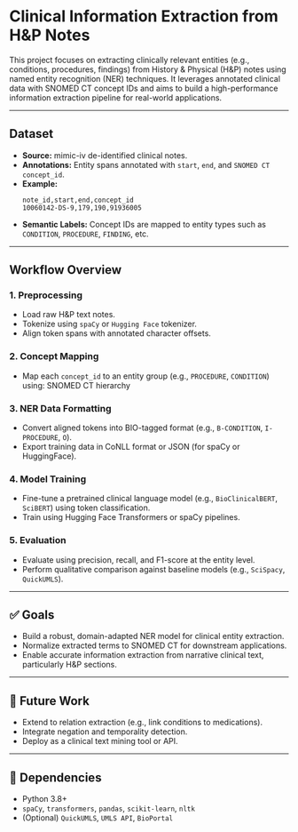 # Clinical Information Extraction from H&P Notes

This project focuses on extracting clinically relevant entities (e.g., conditions, procedures, findings) from History & Physical (H&P) notes using named entity recognition (NER) techniques. It leverages annotated clinical data with SNOMED CT concept IDs and aims to build a high-performance information extraction pipeline for real-world applications.

---

## Dataset
- **Source:** mimic-iv de-identified clinical notes.
- **Annotations:** Entity spans annotated with `start`, `end`, and `SNOMED CT concept_id`.
- **Example:**
  ```
  note_id,start,end,concept_id
  10060142-DS-9,179,190,91936005
  ```
- **Semantic Labels:** Concept IDs are mapped to entity types such as `CONDITION`, `PROCEDURE`, `FINDING`, etc.

---

## Workflow Overview

### 1. **Preprocessing**
- Load raw H&P text notes.
- Tokenize using `spaCy` or `Hugging Face` tokenizer.
- Align token spans with annotated character offsets.

### 2. **Concept Mapping**
- Map each `concept_id` to an entity group (e.g., `PROCEDURE`, `CONDITION`) using: SNOMED CT hierarchy

### 3. **NER Data Formatting**
- Convert aligned tokens into BIO-tagged format (e.g., `B-CONDITION`, `I-PROCEDURE`, `O`).
- Export training data in CoNLL format or JSON (for spaCy or HuggingFace).

### 4. **Model Training**
- Fine-tune a pretrained clinical language model (e.g., `BioClinicalBERT`, `SciBERT`) using token classification.
- Train using Hugging Face Transformers or spaCy pipelines.

### 5. **Evaluation**
- Evaluate using precision, recall, and F1-score at the entity level.
- Perform qualitative comparison against baseline models (e.g., `SciSpacy`, `QuickUMLS`).

---

## ✅ Goals

- Build a robust, domain-adapted NER model for clinical entity extraction.
- Normalize extracted terms to SNOMED CT for downstream applications.
- Enable accurate information extraction from narrative clinical text, particularly H&P sections.

---

## 🚀 Future Work

- Extend to relation extraction (e.g., link conditions to medications).
- Integrate negation and temporality detection.
- Deploy as a clinical text mining tool or API.

---

## 📎 Dependencies

- Python 3.8+
- `spaCy`, `transformers`, `pandas`, `scikit-learn`, `nltk`
- (Optional) `QuickUMLS`, `UMLS API`, `BioPortal`
